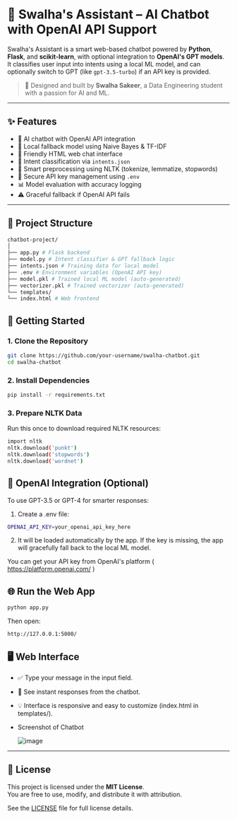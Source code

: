 # 🤖 Swalha's Assistant – AI Chatbot with OpenAI API Support

Swalha's Assistant is a smart web-based chatbot powered by **Python**, **Flask**, and **scikit-learn**, with optional integration to **OpenAI's GPT models**. It classifies user input into intents using a local ML model, and can optionally switch to GPT (like `gpt-3.5-turbo`) if an API key is provided.

> 💬 Designed and built by **Swalha Sakeer**, a Data Engineering student with a passion for AI and ML.

---

## ✨ Features

- 🤖 AI chatbot with OpenAI API integration
- 🧠 Local fallback model using Naive Bayes & TF-IDF
- 💬 Friendly HTML web chat interface
- 🔧 Intent classification via `intents.json`
- 📝 Smart preprocessing using NLTK (tokenize, lemmatize, stopwords)
- 🔐 Secure API key management using `.env`
- 📊 Model evaluation with accuracy logging
- ⚠️ Graceful fallback if OpenAI API fails

---

## 📁 Project Structure

```bash
chatbot-project/
│
├── app.py # Flask backend
├── model.py # Intent classifier & GPT fallback logic
├── intents.json # Training data for local model
├── .env # Environment variables (OpenAI API key)
├── model.pkl # Trained local ML model (auto-generated)
├── vectorizer.pkl # Trained vectorizer (auto-generated)
└── templates/
└── index.html # Web frontend
```

## 🚀 Getting Started

### 1. Clone the Repository

```bash
git clone https://github.com/your-username/swalha-chatbot.git
cd swalha-chatbot
```

### 2. Install Dependencies

```bash
pip install -r requirements.txt
```

### 3. Prepare NLTK Data
Run this once to download required NLTK resources:

```bash
import nltk
nltk.download('punkt')
nltk.download('stopwords')
nltk.download('wordnet')
```

## 🔐 OpenAI Integration (Optional)
To use GPT-3.5 or GPT-4 for smarter responses:

1. Create a .env file:

```bash
OPENAI_API_KEY=your_openai_api_key_here
```
2. It will be loaded automatically by the app. If the key is missing, the app will gracefully fall back to the local ML model.

You can get your API key from OpenAI's platform ( https://platform.openai.com/ )

## 🌐 Run the Web App

```bash
python app.py
```

Then open:

```bash
http://127.0.0.1:5000/
```

## 🖥 Web Interface
- ✅ Type your message in the input field.

- 🤖 See instant responses from the chatbot.

- 💡 Interface is responsive and easy to customize (index.html in templates/).
  
- Screenshot of Chatbot

  ![image](https://github.com/user-attachments/assets/b5ad1152-6e7a-4291-991d-bdd96986cdb7)


---

## 📄 License

This project is licensed under the **MIT License**.  
You are free to use, modify, and distribute it with attribution.

See the [LICENSE](LICENSE) file for full license details.

